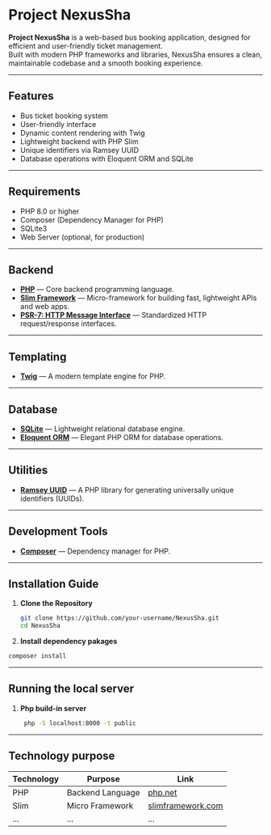 # Project NexusSha

**Project NexusSha** is a web-based bus booking application, designed for efficient and user-friendly ticket management.  
Built with modern PHP frameworks and libraries, NexusSha ensures a clean, maintainable codebase and a smooth booking experience.

---

## Features
- Bus ticket booking system
- User-friendly interface
- Dynamic content rendering with Twig
- Lightweight backend with PHP Slim
- Unique identifiers via Ramsey UUID
- Database operations with Eloquent ORM and SQLite

---

## Requirements
- PHP 8.0 or higher
- Composer (Dependency Manager for PHP)
- SQLite3
- Web Server (optional, for production)
---
## Backend

- **[PHP](https://www.php.net/)** — Core backend programming language.
- **[Slim Framework](https://www.slimframework.com/)** — Micro-framework for building fast, lightweight APIs and web apps.
- **[PSR-7: HTTP Message Interface](https://www.php-fig.org/psr/psr-7/)** — Standardized HTTP request/response interfaces.

---

## Templating

- **[Twig](https://twig.symfony.com/)** — A modern template engine for PHP.

---

## Database

- **[SQLite](https://www.sqlite.org/)** — Lightweight relational database engine.
- **[Eloquent ORM](https://laravel.com/docs/eloquent)** — Elegant PHP ORM for database operations.

---

## Utilities

- **[Ramsey UUID](https://uuid.ramsey.dev/)** — A PHP library for generating universally unique identifiers (UUIDs).

---

## Development Tools

- **[Composer](https://getcomposer.org/)** — Dependency manager for PHP.

---

## Installation Guide

1. **Clone the Repository**
   ```bash
   git clone https://github.com/your-username/NexusSha.git
   cd NexusSha
2. **Install dependency pakages**
```bash
composer install
```
---

## Running the local server 

1. **Php build-in server**
   ```bash
    php -S localhost:8000 -t public
    ```

---
## Technology purpose 
| Technology | Purpose | Link |
|------------|---------|------|
| PHP | Backend Language | [php.net](https://www.php.net/) |
| Slim | Micro Framework | [slimframework.com](https://www.slimframework.com/) |
| ... | ... | ... |
